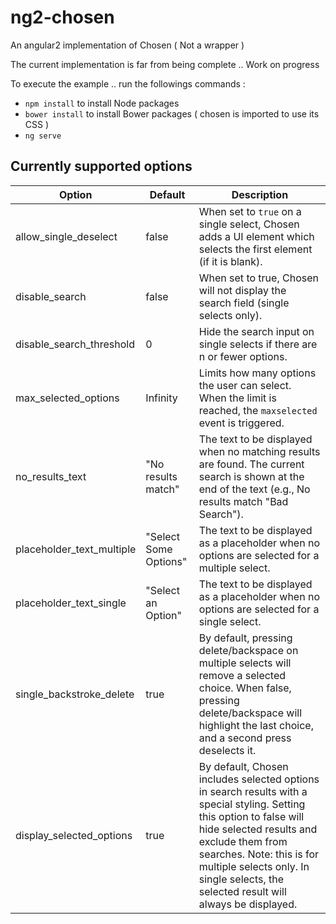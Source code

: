 # ng2-chosen

An angular2 implementation of Chosen ( Not a wrapper )

The current implementation is far from being complete  .. Work on progress

To execute the example .. run the followings commands : 

* `npm install` to install Node packages
* `bower install` to install Bower packages ( chosen is imported to use its CSS )
* `ng serve`

## Currently supported options
  
| Option | Default |  Description |
| --- | --- | --- |
| allow_single_deselect | false | When set to `true` on a single select, Chosen adds a UI element which selects the first element (if it is blank). |
| disable_search | false | When set to true, Chosen will not display the search field (single selects only). |
| disable_search_threshold | 0 | Hide the search input on single selects if there are n or fewer options. |
| max_selected_options | Infinity | Limits how many options the user can select. When the limit is reached, the `maxselected` event is triggered.|
| no_results_text | "No results match"| The text to be displayed when no matching results are found. The current search is shown at the end of the text (e.g., No results match "Bad Search").|
| placeholder_text_multiple | "Select Some Options" | The text to be displayed as a placeholder when no options are selected for a multiple select.|
| placeholder_text_single | "Select an Option" | The text to be displayed as a placeholder when no options are selected for a single select.|
| single_backstroke_delete |true|By default, pressing delete/backspace on multiple selects will remove a selected choice. When false, pressing delete/backspace will highlight the last choice, and a second press deselects it.|
| display_selected_options | true | By default, Chosen includes selected options in search results with a special styling. Setting this option to false will hide selected results and exclude them from searches. Note: this is for multiple selects only. In single selects, the selected result will always be displayed.|

 
 

